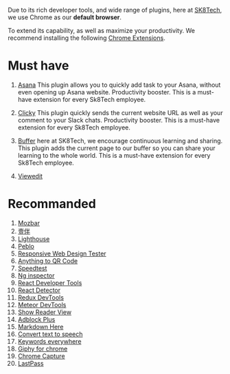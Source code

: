 Due to its rich developer tools, and wide range of plugins, here at [SK8Tech](https://sk8.tech), we use Chrome as our **default browser**.

To extend its capability, as well as maximize your productivity. We recommend installing the following [Chrome Extensions](https://chrome.google.com/webstore/category/extensions).

# Must have

1. [Asana](https://chrome.google.com/webstore/detail/asana-extension-for-chrom/khnpeclbnipcdacdkhejifenadikeghk)
This plugin allows you to quickly add task to your Asana, without even opening up Asana website. Productivity booster. This is a must-have extension for every Sk8Tech employee.

1. [Clicky](https://chrome.google.com/webstore/detail/clicky-for-slack/bllgmdlgbbmijcoecbnmgeoekhebgmac)
This plugin quickly sends the current website URL as well as your comment to your Slack chats. Productivity booster. This is a must-have extension for every Sk8Tech employee.

1. [Buffer](https://chrome.google.com/webstore/detail/buffer/noojglkidnpfjbincgijbaiedldjfbhh)
here at SK8Tech, we encourage continuous learning and sharing. This plugin adds the current page to our buffer so you can share your learning to the whole world. This is a must-have extension for every Sk8Tech employee.

1. [Viewedit](https://chrome.google.com/webstore/detail/viewedit-%E2%80%93-screen-voice-a/jiihcciniecimeajcniapbngjjbonjan)

# Recommanded

1. [Mozbar](https://chrome.google.com/webstore/detail/mozbar/eakacpaijcpapndcfffdgphdiccmpknp)
1. [壹伴](https://chrome.google.com/webstore/detail/%E5%A3%B9%E4%BC%B4-%C2%B7-%E5%B0%8F%E6%8F%92%E4%BB%B6/ibefaeehajgcpooopoegkifhgecigeeg)
1. [Lighthouse](https://chrome.google.com/webstore/detail/lighthouse/blipmdconlkpinefehnmjammfjpmpbjk)
1. [Peblo](https://chrome.google.com/webstore/detail/pablo/gfpibnlcombjoeejlongmihndgkpnjjo)
1. [Responsive Web Design Tester](https://chrome.google.com/webstore/detail/responsive-web-design-tes/objclahbaimlfnbjdeobicmmlnbhamkg)
1. [Anything to QR Code](https://chrome.google.com/webstore/detail/anything-to-qrcode/calkaljlpglgogjfcidhlmmlgjnpmnmf)
1. [Speedtest](https://chrome.google.com/webstore/detail/speedtest-by-ookla/pgjjikdiikihdfpoppgaidccahalehjh)    
1. [Ng inspector](https://chrome.google.com/webstore/detail/ng-inspector-for-angularj/aadgmnobpdmgmigaicncghmmoeflnamj)
1. [React Developer Tools](https://chrome.google.com/webstore/detail/react-developer-tools/fmkadmapgofadopljbjfkapdkoienihi)
1. [React Detector](https://chrome.google.com/webstore/detail/react-detector/jaaklebbenondhkanegppccanebkdjlh)
1. [Redux DevTools](https://chrome.google.com/webstore/detail/redux-devtools/lmhkpmbekcpmknklioeibfkpmmfibljd)
1. [Meteor DevTools](https://chrome.google.com/webstore/detail/meteor-devtools/ippapidnnboiophakmmhkdlchoccbgje)
1. [Show Reader View](https://chrome.google.com/webstore/detail/reader-view/iibolhpkjjmoepndefdmdlmbpfhlgjpl)
1. [Adblock Plus](https://chrome.google.com/webstore/detail/adblock-plus/cfhdojbkjhnklbpkdaibdccddilifddb)
1. [Markdown Here](https://chrome.google.com/webstore/detail/markdown-here/elifhakcjgalahccnjkneoccemfahfoa)
1. [Convert text to speech](https://chrome.google.com/webstore/detail/pgeolalilifpodheeocdmbhehgnkkbak)
1. [Keywords everywhere](https://chrome.google.com/webstore/detail/keywords-everywhere-keywo/hbapdpeemoojbophdfndmlgdhppljgmp)
1. [Giphy for chrome](https://chrome.google.com/webstore/detail/giphy-for-chrome/jlleokkdhkflpmghiioglgmnminbekdi)
1. [Chrome Capture](https://chrome.google.com/webstore/detail/chrome-capture/ggaabchcecdbomdcnbahdfddfikjmphe)
1. [LastPass](https://chrome.google.com/webstore/detail/lastpass-free-password-ma/hdokiejnpimakedhajhdlcegeplioahd)
